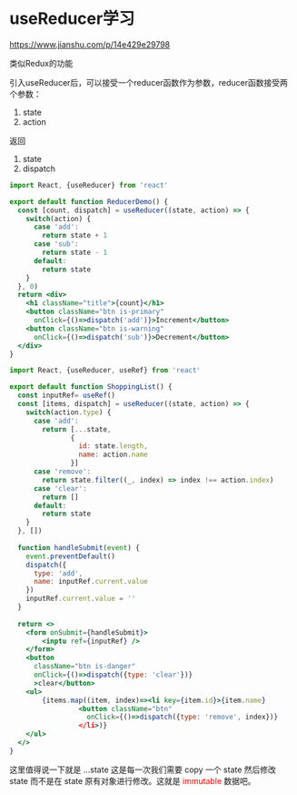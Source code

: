 # useReducer学习

https://www.jianshu.com/p/14e429e29798

类似Redux的功能

引入useReducer后，可以接受一个reducer函数作为参数，reducer函数接受两个参数：

1. state
2. action

返回 

1. state
2. dispatch

```jsx
import React, {useReducer} from 'react'

export default function ReducerDemo() {
  const [count, dispatch] = useReducer((state, action) => {
    switch(action) {
      case 'add':
        return state + 1
      case 'sub':
        return state - 1
      default:
        return state
    }
  }, 0)
  return <div>
  	<h1 className="title">{count}</h1>
    <button className="btn is-primary"
      onClick={()=>dispatch('add')}>Increment</button>
    <button className="btn is-warning"
      onClick={()=>dispatch('sub')}>Decrement</button>
  </div>
}
```

```jsx
import React, {useReducer, useRef} from 'react'

export default function ShoppingList() {
  const inputRef= useRef()
  const [items, dispatch] = useReducer((state, action) => {
    switch(action.type) {
      case 'add':
        return [...state,
               {
                 id: state.length,
                 name: action.name
               }]
      case 'remove':
        return state.filter((_, index) => index !== action.index)
      case 'clear':
        return []
      default:
        return state
    }
  }, [])
  
  function handleSubmit(event) {
    event.preventDefault()
    dispatch({
      type: 'add',
      name: inputRef.current.value
    })
    inputRef.current.value = ''
  }
  
  return <>
  	<form onSubmit={handleSubmit}>
  		<inptu ref={inputRef} />
  	</form>
  	<button
      className="btn is-danger"
      onClick={()=>dispatch({type: 'clear'})}
      >clear</button>
  	<ul>
  		{items.map((item, index)=><li key={item.id}>{item.name}
                 <button className="btn"
                   onClick={()=>dispatch({type: 'remove', index})}
                 </li>)}
  	</ul>
  </>
}
```

这里值得说一下就是 ...state 这是每一次我们需要 copy 一个 state 然后修改 state 而不是在 state 原有对象进行修改。这就是 <font color='red'>immutable </font>数据吧。
